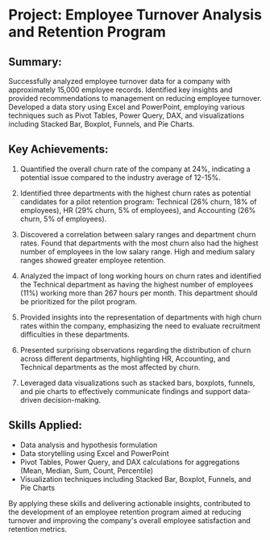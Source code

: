 # Project: Employee Turnover Analysis and Retention Program

## Summary:
Successfully analyzed employee turnover data for a company with approximately 15,000 employee records. Identified key insights and provided recommendations to management on reducing employee turnover. Developed a data story using Excel and PowerPoint, employing various techniques such as Pivot Tables, Power Query, DAX, and visualizations including Stacked Bar, Boxplot, Funnels, and Pie Charts.

## Key Achievements:
1. Quantified the overall churn rate of the company at 24%, indicating a potential issue compared to the industry average of 12-15%.

2. Identified three departments with the highest churn rates as potential candidates for a pilot retention program: Technical (26% churn, 18% of employees), HR (29% churn, 5% of employees), and Accounting (26% churn, 5% of employees).

3. Discovered a correlation between salary ranges and department churn rates. Found that departments with the most churn also had the highest number of employees in the low salary range. High and medium salary ranges showed greater employee retention.

4. Analyzed the impact of long working hours on churn rates and identified the Technical department as having the highest number of employees (11%) working more than 267 hours per month. This department should be prioritized for the pilot program.

5. Provided insights into the representation of departments with high churn rates within the company, emphasizing the need to evaluate recruitment difficulties in these departments.

6. Presented surprising observations regarding the distribution of churn across different departments, highlighting HR, Accounting, and Technical departments as the most affected by churn.

7. Leveraged data visualizations such as stacked bars, boxplots, funnels, and pie charts to effectively communicate findings and support data-driven decision-making.

## Skills Applied:
- Data analysis and hypothesis formulation
- Data storytelling using Excel and PowerPoint
- Pivot Tables, Power Query, and DAX calculations for aggregations (Mean, Median, Sum, Count, Percentile)
- Visualization techniques including Stacked Bar, Boxplot, Funnels, and Pie Charts

By applying these skills and delivering actionable insights, contributed to the development of an employee retention program aimed at reducing turnover and improving the company's overall employee satisfaction and retention metrics.
